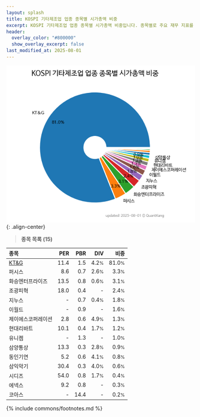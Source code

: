 ```yaml
---
layout: splash
title: KOSPI 기타제조업 업종 종목별 시가총액 비중
excerpt: KOSPI 기타제조업 업종 종목별 시가총액 비중입니다. 종목별로 주요 재무 지표를 함께 표시합니다.
header:
  overlay_color: "#800000"
  show_overlay_excerpt: false
last_modified_at: 2025-08-01
---
```



![KOSPI 기타제조업 업종 종목별 시가총액 비중](/stats/sector/images/kospi_업종_기타제조업_종목.png){: .align-center}


> **종목 목록 (15)**<a id="list"></a>

| **종목** | **PER** | **PBR** | **DIV** | **비중** |
| :------- | ------: | ------: | ------: | -------: |
| [KT&G](/033780/) | 11.4 | 1.5 | 4.2<small>%</small> | 81.0<small>%</small> |
| 퍼시스 | 8.6 | 0.7 | 2.6<small>%</small> | 3.3<small>%</small> |
| 화승엔터프라이즈 | 13.5 | 0.8 | 0.6<small>%</small> | 3.1<small>%</small> |
| 조광피혁 | 18.0 | 0.4 | - | 2.4<small>%</small> |
| 지누스 | - | 0.7 | 0.4<small>%</small> | 1.8<small>%</small> |
| 이월드 | - | 0.9 | - | 1.6<small>%</small> |
| 제이에스코퍼레이션 | 2.8 | 0.6 | 4.9<small>%</small> | 1.3<small>%</small> |
| 현대리바트 | 10.1 | 0.4 | 1.7<small>%</small> | 1.2<small>%</small> |
| 유니켐 | - | 1.3 | - | 1.0<small>%</small> |
| 삼양통상 | 13.3 | 0.3 | 2.8<small>%</small> | 0.9<small>%</small> |
| 동인기연 | 5.2 | 0.6 | 4.1<small>%</small> | 0.8<small>%</small> |
| 삼익악기 | 30.4 | 0.3 | 4.0<small>%</small> | 0.6<small>%</small> |
| 시디즈 | 54.0 | 0.8 | 1.7<small>%</small> | 0.4<small>%</small> |
| 에넥스 | 9.2 | 0.8 | - | 0.3<small>%</small> |
| 코아스 | - | 14.4 | - | 0.2<small>%</small> |

{% include commons/footnotes.md %}